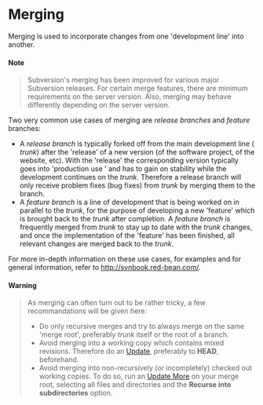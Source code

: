 # Merging

Merging is used to incorporate changes from one 'development line' into
another.


#### Note
>
>
>Subversion's merging has been improved for various major Subversion
>releases. For certain merge features, there are minimum requirements on
>the server version. Also, merging may behave differently depending on
>the server version.
>
>

Two very common use cases of merging are *release branches* and
*feature* branches:

-   A *release branch* is typically forked off from the main development
    line ( *trunk*) after the 'release' of a new version (of the
    software project, of the website, etc). With the 'release' the
    corresponding version typically goes into 'production use ' and has
    to gain on stability while the development continues on the *trunk*.
    Therefore a release branch will only receive problem fixes (bug
    fixes) from *trunk* by merging them to the branch.
-   A *feature branch* is a line of development that is being worked on
    in parallel to the *trunk*, for the purpose of developing a new
    'feature' which is brought back to the *trunk* after completion. A
    *feature branch* is frequently merged from *trunk* to stay up to
    date with the *trunk* changes, and once the implementation of the
    'feature' has been finished, all relevant changes are merged back to
    the *trunk*.

For more in-depth information on these use cases, for examples and for
general information, refer to <http://svnbook.red-bean.com/>.


#### Warning
>
>
>As merging can often turn out to be rather tricky, a few recommandations
>will be given here:
>
>-   Do only recursive merges and try to always merge on the same 'merge
>    root', preferably *trunk* itself or the root of a branch.
>-   Avoid merging into a working copy which contains mixed revisions.
>    Therefore do an
>    [Update](Update.md#Update-commands.update), preferably to
>    **HEAD**, beforehand.
>-   Avoid merging into non-recursively (or incompletely) checked out
>    working copies. To do so, run an [Update     More](Update-More.md#UpdateMore-commands.update-more) on
>    your merge root, selecting all files and directories and the
>    **Recurse into subdirectories** option.
>
>
